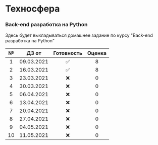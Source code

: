 # Техносфера
### Back-end разработка на Python
Здесь будет выкладываться домашнее задание по курсу "Back-end разработка на Python"

№ | ДЗ от | Готовность | Оценка
:---: | :---: | :---: | :---:
1  | 09.03.2021 | ✅ | 8
2  | 16.03.2021 | ✅ | 8
3  | 23.03.2021 | ❌ | 0
4  | 30.03.2021 | ❌ | 0
5  | 06.04.2021 | ❌ | 0
6  | 13.04.2021 | ❌ | 0
7  | 20.04.2021 | ❌ | 0
8  | 27.04.2021 | ❌ | 0
9  | 04.05.2021 | ❌ | 0
10  | 11.05.2021 | ❌ | 0
